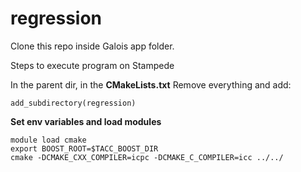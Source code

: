 regression
==========

Clone this repo inside Galois app folder.

Steps to execute program on Stampede

In the parent dir, in the **CMakeLists.txt**
Remove everything and add:


```
add_subdirectory(regression)
```

**Set env variables and load modules**


```
module load cmake 
export BOOST_ROOT=$TACC_BOOST_DIR
cmake -DCMAKE_CXX_COMPILER=icpc -DCMAKE_C_COMPILER=icc ../../ 
```

